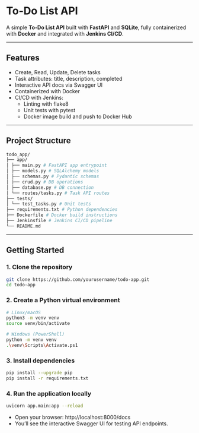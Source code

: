 # To-Do List API

A simple **To-Do List API** built with **FastAPI** and **SQLite**, fully containerized with **Docker** and integrated with **Jenkins CI/CD**.

---

## Features

- Create, Read, Update, Delete tasks
- Task attributes: title, description, completed
- Interactive API docs via Swagger UI
- Containerized with Docker
- CI/CD with Jenkins:
  - Linting with flake8
  - Unit tests with pytest
  - Docker image build and push to Docker Hub

---

## Project Structure
```bash
todo_app/
├── app/
│ ├── main.py # FastAPI app entrypoint
│ ├── models.py # SQLAlchemy models
│ ├── schemas.py # Pydantic schemas
│ ├── crud.py # DB operations
│ ├── database.py # DB connection
│ └── routes/tasks.py # Task API routes
├── tests/
│ └── test_tasks.py # Unit tests
├── requirements.txt # Python dependencies
├── Dockerfile # Docker build instructions
├── Jenkinsfile # Jenkins CI/CD pipeline
└── README.md
```


---

## Getting Started

### 1. Clone the repository

```bash
git clone https://github.com/yourusername/todo-app.git
cd todo-app
```

### 2. Create a Python virtual environment
```bash
# Linux/macOS
python3 -m venv venv
source venv/bin/activate

# Windows (PowerShell)
python -m venv venv
.\venv\Scripts\Activate.ps1
```

### 3. Install dependencies
```bash
pip install --upgrade pip
pip install -r requirements.txt
```

### 4. Run the application locally
```bash
uvicorn app.main:app --reload
```

- Open your browser: http://localhost:8000/docs
- You’ll see the interactive Swagger UI for testing API endpoints.
